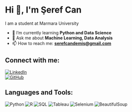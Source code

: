 # Hi 👋, I'm Şeref Can

I am a student at Marmara University  

- 🌱 I’m currently learning **Python and Data Science**  
- 💬 Ask me about **Machine Learning, Data Analysis**  
- 📫 How to reach me: **serefcandemis@gmail.com**

## Connect with me:
[![LinkedIn](https://img.shields.io/badge/LinkedIn-%230077B5.svg?style=for-the-badge&logo=linkedin&logoColor=white)](https://www.linkedin.com/in/şeref-can-memiş-771552259)  
[![GitHub](https://img.shields.io/badge/GitHub-%23121011.svg?style=for-the-badge&logo=github&logoColor=white)](https://github.com/serefcann)  

## Languages and Tools:
![Python](https://img.shields.io/badge/Python-%2314354C.svg?style=for-the-badge&logo=python&logoColor=white)
![R](https://img.shields.io/badge/R-%23276DC3.svg?style=for-the-badge&logo=r&logoColor=white)
![SQL](https://img.shields.io/badge/SQL-%2307405e.svg?style=for-the-badge&logo=mysql&logoColor=white)
![Tableau](https://img.shields.io/badge/Tableau-E97627?style=for-the-badge&logo=tableau&logoColor=white)
![Selenium](https://img.shields.io/badge/Selenium-%2300B4CC.svg?style=for-the-badge&logo=selenium&logoColor=white)
![BeautifulSoup](https://img.shields.io/badge/BeautifulSoup-4B8BBE?style=for-the-badge&logo=python&logoColor=white)

